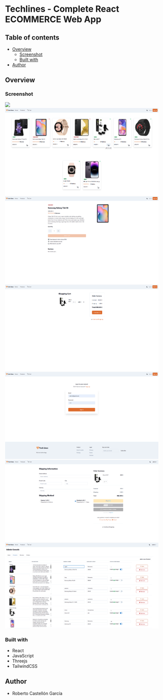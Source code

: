 # Techlines - Complete React ECOMMERCE Web App



## Table of contents

- [Overview](#overview)
  - [Screenshot](#screenshot)
  - [Built with](#built-with)
- [Author](#author)



## Overview

### Screenshot

![](.client/src/assets/screenshots/1.png)
![](./client/src/assets/screenshots/2.png)
![](./client/src/assets/screenshots/3.png)
![](./client/src/assets/screenshots/4.png)
![](./client/src/assets/screenshots/5.png)
![](./client/src/assets/screenshots/6.png)
![](./client/src/assets/screenshots/7.png)




### Built with

- React
- JavaScript
- Threejs
- TailwindCSS


## Author
- Roberto Castellón García




